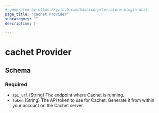 ```yaml
---
# generated by https://github.com/hashicorp/terraform-plugin-docs
page_title: "cachet Provider"
subcategory: ""
description: |-
  
---
```


# cachet Provider





<!-- schema generated by tfplugindocs -->
## Schema

### Required

- `api_url` (String) The endpoint where Cachet is running.
- `token` (String) The API token to use for Cachet. Generate it from within your account on the Cachet server.
